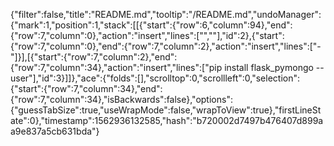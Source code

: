 {"filter":false,"title":"README.md","tooltip":"/README.md","undoManager":{"mark":1,"position":1,"stack":[[{"start":{"row":6,"column":94},"end":{"row":7,"column":0},"action":"insert","lines":["",""],"id":2},{"start":{"row":7,"column":0},"end":{"row":7,"column":2},"action":"insert","lines":["- "]}],[{"start":{"row":7,"column":2},"end":{"row":7,"column":34},"action":"insert","lines":["pip install flask_pymongo --user"],"id":3}]]},"ace":{"folds":[],"scrolltop":0,"scrollleft":0,"selection":{"start":{"row":7,"column":34},"end":{"row":7,"column":34},"isBackwards":false},"options":{"guessTabSize":true,"useWrapMode":false,"wrapToView":true},"firstLineState":0},"timestamp":1562936132585,"hash":"b720002d7497b476407d899aa9e837a5cb631bda"}
